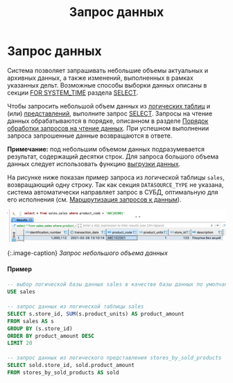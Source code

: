 ﻿---
layout: default
title: Запрос данных
nav_order: 5
parent: Работа с системой
has_children: true
has_toc: false
---

Запрос данных
=============

Система позволяет запрашивать небольшие объемы актуальных и архивных данных, а также изменений, 
выполненных в рамках указанных дельт. Возможные способы выборки данных описаны в секции 
[FOR SYSTEM_TIME](<LINK>) раздела [SELECT](../../Справочная_информация/Запросы_SQLplus/SELECT/SELECT.md).

Чтобы запросить небольшой объем данных из [логических таблиц](../../Обзор_понятий_компонентов_и_связей/Основные_понятия/Логическая_таблица/Логическая_таблица.md) 
и (или) [представлений](../../Обзор_понятий_компонентов_и_связей/Основные_понятия/Логическое_представление/Логическое_представление.md), 
выполните запрос [SELECT](../../Справочная_информация/Запросы_SQLplus/SELECT/SELECT.md). Запросы на чтение 
данных обрабатываются в порядке, описанном в разделе 
[Порядок обработки запросов на чтение данных](../../Обзор_понятий_компонентов_и_связей/Связи_с_другими_системами_и_компонентами/Порядок_обработки_запросов_на_чтение_данных/Порядок_обработки_запросов_на_чтение_данных.md). 
При успешном выполнении запроса запрошенные данные возвращаются в ответе.

**Примечание:** под небольшим объемом данных подразумевается результат, содержащий десятки строк. 
Для запроса большого объема данных следует использовать функцию [выгрузки данных](../Выгрузка_данных/Выгрузка_данных.md).

На рисунке ниже показан пример запроса из логической таблицы `sales`, возвращающий одну строку. 
Так как секция `DATASOURCE_TYPE` не указана, система автоматически направляет запрос в СУБД, оптимальную 
для его исполнения (см. [Маршрутизация запросов к данным](Маршрутизация_запросов_к_данным/Маршрутизация_запросов_к_данным.md)).

![](Запрос_данных.png)

{:.image-caption}
*Запрос небольшого объема данных*

#### Пример
```sql
-- выбор логической базы данных sales в качестве базы данных по умолчанию
USE sales

-- запрос данных из логической таблицы sales
SELECT s.store_id, SUM(s.product_units) AS product_amount
FROM sales AS s
GROUP BY (s.store_id)
ORDER BY product_amount DESC
LIMIT 20

-- запрос данных из логического представления stores_by_sold_products
SELECT sold.store_id, sold.product_amount
FROM stores_by_sold_products AS sold
```